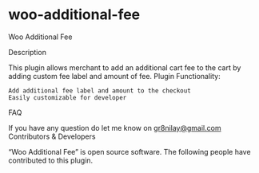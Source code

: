 # woo-additional-fee
Woo Additional Fee


Description

This plugin allows merchant to add an additional cart fee to the cart by adding custom fee label and amount of fee.
Plugin Functionality:

    Add additional fee label and amount to the checkout
    Easily customizable for developer

FAQ

If you have any question do let me know on gr8nilay@gmail.com
Contributors & Developers

“Woo Additional Fee” is open source software. The following people have contributed to this plugin.
